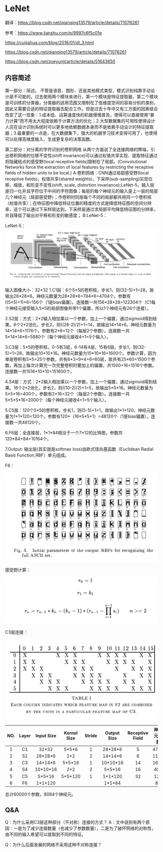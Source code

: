 # LeNet
翻译：https://blog.csdn.net/qianqing13579/article/details/71076261 

参考：https://www.jianshu.com/p/9997c6f5c01e 

https://cuijiahua.com/blog/2018/01/dl_3.html 

https://blog.csdn.net/qianqing13579/article/details/71076261 

https://blog.csdn.net/zoeyunjj/article/details/51643650 


## 内容简述
第一部分：简述。 
不管是语音、图形、还是其他模式类型，模式识别纯靠手动设计是不可能的。过去使用两个模块来进行，第一个模块是特征提取器，第二个模块是可训练的分类器，分类器的适用范围又限制在了低维度空间的容易分别的类别，因此又需要合适的特征提取器去配合工作。但是过去十年中又有三方面的因素结合改变了这一现象：1.成本低、运算速度快的机器慢慢普及，使得可以直接使用“暴力计算”而不用太大程度依赖于计算方法的优化；2.大型数据集的可用性使得设计人员在设计识别系统时可以更多地依赖数据本身而不是依赖手动设计的特征提取器；3.最重要的一点是，在大数据集下，强大的机器学习技术变得可用了，也使得可以处理高维度输入、生成更复杂的决策函数。

第二部分：对分离的字符识别的卷积网络 
从两个方面说了全连接网络的弊端，引出卷积网络的位移不变性(shift invariance)可以通过权值共享实现、提取特征通过将隐藏结点的感受野(local receptive fields)限制在了局部。(Convolutional Networks force the extraction of local features by restricting the receptive fields of hidden units to be local.)
A.卷积网络：CNN通过局部感受野(local receptive fields)，权值共享(shared weights)，下采样(sub-sampling)实现位移，缩放，和形变不变性(shift, scale, distortion invariance);LeNet-5，输入层是归一化并且字符位于中间的字符图像；每层的每个神经元的输入是上一层的局部几个神经元（局部感受野）；作卷积时同层每个不同的局部都共用同一个卷积核（权值共享）；在特征图中降低特征位置的精度的方式是降低特征图的空间分辨率，这个可以通过下采样层达到，下采样层通过求局部平均降低特征图的分辨率，并且降低了输出对平移和形变的敏感度； 
B.LeNet-5：

LeNet-5：
![](./LeNet-5.png)

输入图像大小：32\*32
1.C1层：6个5\*5的卷积核，步长1，则(32-5)+1=28，故输出28\*28\*6。神经元数量为28\*28\*6=784\*6=4704个。参数有((5\*5)+1)\*6=156个（1是bias偏置）。连接数一共156\*28\*28=122304个（C1每个神经元接受输入5\*5的局部图像并带1个偏置，所以1个神经元有26个连接）。

2.S2层：方式：2\*2输入相加乘以一个参数，加上一个偏置，通过sigmoid得到结果。6个2\*2池化，步长2，则((28-2)/2)+1=14，故输出14\*14\*6。神经元数量为14\*14\*6=1176个。参数有2\*6=12个（每层2个参数）。连接数一共5\*14\*14\*6=5880个（每个神经元接收4+1=5个输入）。

3.C3层：5\*5的卷积核，0-5有3层，6-14有4层，15有6层。步长1，则(32-5)+1=28，故输出10\*10\*16。神经元数量为10\*10\*16=1600个。参数计算，因为单层卷积有5\*5=25个参数，共有6\*3+9\*4+6=60层，故共有25\*60=1500个参数，再加上每次计算完一次完整卷积时要加上的偏置，共1500+16=1516个参数。连接数一共1516\*10\*10=151600个。

4.S4层：方式：2\*2输入相加乘以一个参数，加上一个偏置，通过sigmoid得到结果。16个2\*2池化，步长2，则((10-2)/2)+1=5，故输出5\*5\*16。神经元数量为5\*5\*16=400个。参数有2\*16=32个（每层2个参数）。连接数一共5\*5\*5\*16=2000个（每个神经元接收4+1=5个输入）。

5.C5层：120个5\*5的卷积核，步长1，则(5-5)+1=1，故输出1\*1\*120。神经元数量为1\*1\*120=120个。参数有120\*（16\*5\*5+1）=48120个（1是bias偏置）。连接数一共48120个。

6.F6层：全连接层，1\*1\*84相当于一个7*12的比特图，参数共120\*84+84=10164个。

7.Output: 输出层(其实就是softmax loss)由欧式径向基函数（Euclidean Radial Basis Function,RBF）单元组成。

F6： 

![](./FC.png)

感受野计算： 

![](./Receptive_Field.png)

C3层连接： 

![](./feature_combined.png)

| NO. | Layer | Input Size | Kernel Size | Stride | Output Size | Receptive Field |       神经元数量      |     参数数量      |       连接数数量      |
|:----:|:----:|:----:|:----:|:----:|:----:|:----:|:----:|:----:|:----:|
|1    |C1     |32\*32      |      5\*5\*6|   1    |28\*28\*6    |        5       |           4704         |        156        |         122304        |
|2    |S2     |28\*28\*6   |      2\*2   |   2    |14\*14\*6    |        6       |           1176         |         12        |          5880         |
|3    |C3     |14\*14\*6   |     5\*5\*16|   1    |10\*10\*16   |        14      |           1600         |         1516      |         151600        |
|4    |S4     |10\*10\*16  |     2\*2    |   2    |5\*5\*16     |        16      |           400          |         32        |           2000        |
|5    |C5     |5\*5\*16    |  5\*5\*120  |   1    |1\*1\*120    |        32      |           120          |       48120       |           48120       |
|6    |F6     |1\*1\*120   |             |        |1\*1\*84     |                |           84           |       10164       |           10164       |

总计60000个参数，8084个神经元。

## Q&A
Q：为什么采用C3层这种部分（不对称）连接的方式？ 
A：文中说到有两个原因：一是为了减少连接数量（也减少了参数数量），二是为了破坏网络的对称性，由不同的输入希望可以提取到不同的特征。 

Q：为什么后面发展的网络不采用这种不对称连接？